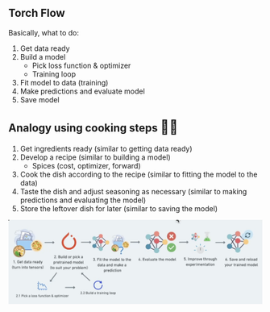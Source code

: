 ## Torch Flow

Basically, what to do:

1. Get data ready
2. Build a model
    * Pick loss function & optimizer
    * Training loop 
3. Fit model to data (training)
4. Make predictions and evaluate model
5. Save model

## Analogy using cooking steps <span style="font-size:27px;">👩‍🍳</span>

1. Get ingredients ready (similar to getting data ready)
2. Develop a recipe (similar to building a model)
    * Spices (cost, optimizer, forward)
3. Cook the dish according to the recipe (similar to fitting the model to the data)
4. Taste the dish and adjust seasoning as necessary (similar to making predictions and evaluating the model)
5. Store the leftover dish for later (similar to saving the model)

![](../../images/torchflow.png)
